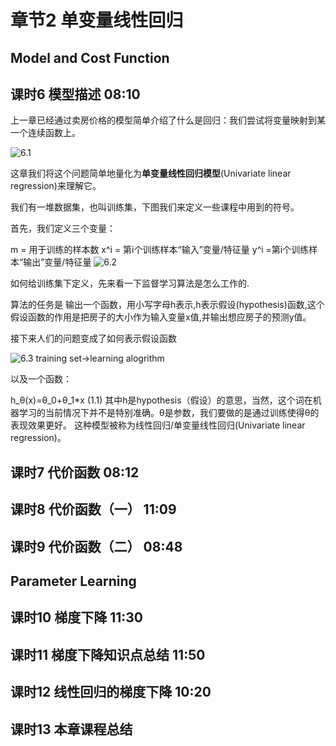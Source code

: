 章节2 单变量线性回归
===

## Model and Cost Function

## 课时6  模型描述   08:10
上一章已经通过卖房价格的模型简单介绍了什么是回归：我们尝试将变量映射到某一个连续函数上。

![6.1]()

这章我们将这个问题简单地量化为**单变量线性回归模型**(Univariate linear regression)来理解它。

我们有一堆数据集，也叫训练集，下图我们来定义一些课程中用到的符号。

首先，我们定义三个变量：

m = 用于训练的样本数
x^i = 第i个训练样本“输入”变量/特征量
​y^i = ​第i个训练样本“输出”变量/特征量
![6.2]()

如何给训练集下定义，先来看一下监督学习算法是怎么工作的.

算法的任务是 输出一个函数，用小写字母h表示,h表示假设(hypothesis)函数,这个假设函数的作用是把房子的大小作为输入变量x值,并输出想应房子的预测y值。

接下来人们的问题变成了如何表示假设函数

![6.3 training set->learning alogrithm]()

以及一个函数：

h_θ(x)=θ_0+θ_1*x               (1.1)
其中h是hypothesis（假设）的意思，当然，这个词在机器学习的当前情况下并不是特别准确。θ是参数，我们要做的是通过训练使得θ的表现效果更好。
这种模型被称为线性回归/单变量线性回归(Univariate linear regression)。

## 课时7  代价函数   08:12


## 课时8  代价函数（一） 11:09


## 课时9  代价函数（二） 08:48

## Parameter Learning

## 课时10  梯度下降  11:30


## 课时11  梯度下降知识点总结    11:50


## 课时12  线性回归的梯度下降    10:20



## 课时13  本章课程总结


